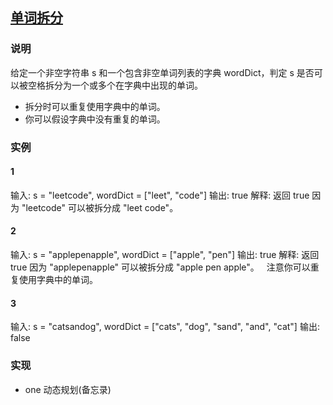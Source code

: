 ## [单词拆分](https://leetcode-cn.com/problems/word-break/)

### 说明

给定一个非空字符串 s 和一个包含非空单词列表的字典 wordDict，判定 s 是否可以被空格拆分为一个或多个在字典中出现的单词。

* 拆分时可以重复使用字典中的单词。
* 你可以假设字典中没有重复的单词。

### 实例
#### 1

输入: s = "leetcode", wordDict = ["leet", "code"]
输出: true
解释: 返回 true 因为 "leetcode" 可以被拆分成 "leet code"。

#### 2

输入: s = "applepenapple", wordDict = ["apple", "pen"]
输出: true
解释: 返回 true 因为 "applepenapple" 可以被拆分成 "apple pen apple"。
     注意你可以重复使用字典中的单词。

#### 3

输入: s = "catsandog", wordDict = ["cats", "dog", "sand", "and", "cat"]
输出: false

### 实现
* one 动态规划(备忘录)